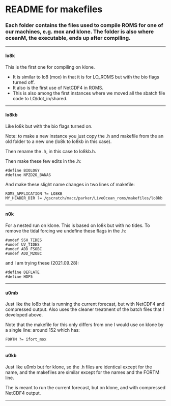 # README for makefiles

### Each folder contains the files used to compile ROMS for one of our machines, e.g. mox and klone. The folder is also where oceanM, the executable, ends up after compiling.

---

#### lo8k
This is the first one for compiling on klone.
- It is similar to lo8 (mox) in that it is for LO_ROMS but with the bio flags turned off.
- It also is the first use of NetCDF4 in ROMS.
- This is also among the first instances where we moved all the sbatch file code to LO/dot_in/shared.

---

#### lo8kb
Like lo8k but with the bio flags turned on.

Note: to make a new instance you just copy the .h and makefile from the an old folder to a new one (lo8k to lo8kb in this case).

Then rename the .h, in this case to lo8kb.h.

Then make these few edits in the .h:
```
#define BIOLOGY
#define NPZD2O_BANAS
```
And make these slight name changes in two lines of makefile:
```
ROMS_APPLICATION ?= LO8KB
MY_HEADER_DIR ?= /gscratch/macc/parker/LiveOcean_roms/makefiles/lo8kb
```

---

#### n0k
For a nested run on klone.  This is based on lo8k but with no tides.  To remove the tidal forcing we undefine these flags in the .h:

```
#undef SSH_TIDES
#undef UV_TIDES
#undef ADD_FSOBC
#undef ADD_M2OBC
```
and I am trying these (2021.09.28):
```
#define DEFLATE
#define HDF5
```
---

#### u0mb
Just like the lo8b that is running the current forecast, but with NetCDF4 and compressed output.  Also uses the cleaner treatment of the batch files that I developed above.

Note that the makefile for this only differs from one I would use on klone by a single line: around 152 which has:
```
FORTM ?= ifort_mox
```

---

#### u0kb
Just like u0mb but for klone, so the .h files are identical except for the name, and the makefiles are similar except for the names and the FORTM line.

The is meant to run the current forecast, but on klone, and with compressed NetCDF4 output.

---
